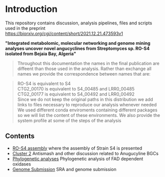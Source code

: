 # Introduction

This repository contains discussion, analysis pipelines, files and scripts used in the preprint https://biorxiv.org/cgi/content/short/2021.12.21.473593v1

**"Integrated metabolomic, molecular networking and genome mining analyses uncover novel angucyclines from Streptomyces sp. RO-S4 isolated from Bejaia Bay, Algeria"**

> Throughout this documentation the names in the final publication are diffeent than those used in the analysis.  Rather than exchange all names we provide the correspondence between names that are:

> RO-S4 is equivalent to S4  
> CTG2\_00170 is equivalent to S4\_00485 and LRR0\_00485  
> CTG2\_00177 is equivalent to S4\_00492 and LRR0\_00492  
> Since we do not keep the original paths in this distribution we add links to files necessary to reproduce our analysis whenever needed  
> We used different conda enviroments containing different packages so we will list the content of these environments. We also provide the system profile at some of the steps of the analysis  

## Contents

- [RO-S4 assembly](https://github.com/suzumar/ROS4_manus/blob/main/files/S4.md) where the assembly of Strain S4 is presented
- [Cluster 2](https://github.com/suzumar/ROS4_manus/blob/main/files/cluster2.md) Antismash and other discussion related to Anugucyline BGCs 
- [Phylogenetic analyses](https://github.com/suzumar/ROS4_manus/blob/main/files/phylo.md) Phylogenetic analysis of FAD dependent oxidases
- [Genome Submission](https://github.com/suzumar/ROS4_manus/blob/main/files/subm.md) SRA and genome submission
